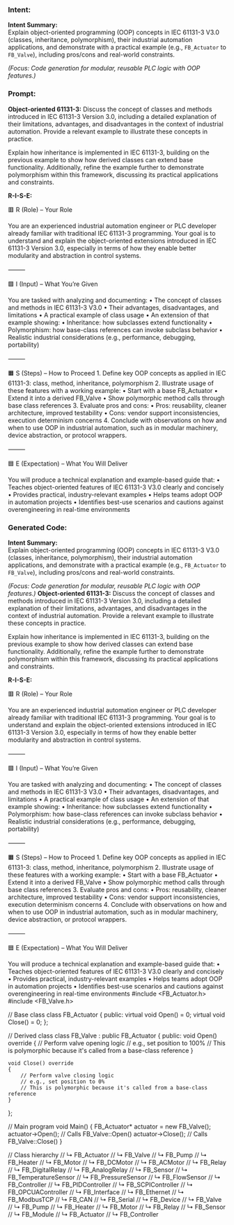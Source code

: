### Intent:
**Intent Summary:**  
Explain object-oriented programming (OOP) concepts in IEC 61131-3 V3.0 (classes, inheritance, polymorphism), their industrial automation applications, and demonstrate with a practical example (e.g., `FB_Actuator` to `FB_Valve`), including pros/cons and real-world constraints.  

*(Focus: Code generation for modular, reusable PLC logic with OOP features.)*

### Prompt:
**Object-oriented 61131-3:**
Discuss the concept of classes and methods introduced in IEC 61131-3 Version 3.0, including a detailed explanation of their limitations, advantages, and disadvantages in the context of industrial automation. Provide a relevant example to illustrate these concepts in practice.

Explain how inheritance is implemented in IEC 61131-3, building on the previous example to show how derived classes can extend base functionality. Additionally, refine the example further to demonstrate polymorphism within this framework, discussing its practical applications and constraints.


**R-I-S-E:**

🟥 R (Role) – Your Role

You are an experienced industrial automation engineer or PLC developer already familiar with traditional IEC 61131-3 programming. Your goal is to understand and explain the object-oriented extensions introduced in IEC 61131-3 Version 3.0, especially in terms of how they enable better modularity and abstraction in control systems.

⸻

🟩 I (Input) – What You’re Given

You are tasked with analyzing and documenting:
	•	The concept of classes and methods in IEC 61131-3 V3.0
	•	Their advantages, disadvantages, and limitations
	•	A practical example of class usage
	•	An extension of that example showing:
	•	Inheritance: how subclasses extend functionality
	•	Polymorphism: how base-class references can invoke subclass behavior
	•	Realistic industrial considerations (e.g., performance, debugging, portability)

⸻

🟧 S (Steps) – How to Proceed
	1.	Define key OOP concepts as applied in IEC 61131-3: class, method, inheritance, polymorphism
	2.	Illustrate usage of these features with a working example:
	•	Start with a base FB_Actuator
	•	Extend it into a derived FB_Valve
	•	Show polymorphic method calls through base class references
	3.	Evaluate pros and cons:
	•	Pros: reusability, cleaner architecture, improved testability
	•	Cons: vendor support inconsistencies, execution determinism concerns
	4.	Conclude with observations on how and when to use OOP in industrial automation, such as in modular machinery, device abstraction, or protocol wrappers.

⸻

🟦 E (Expectation) – What You Will Deliver

You will produce a technical explanation and example-based guide that:
	•	Teaches object-oriented features of IEC 61131-3 V3.0 clearly and concisely
	•	Provides practical, industry-relevant examples
	•	Helps teams adopt OOP in automation projects
	•	Identifies best-use scenarios and cautions against overengineering in real-time environments

### Generated Code:
**Intent Summary:**  
Explain object-oriented programming (OOP) concepts in IEC 61131-3 V3.0 (classes, inheritance, polymorphism), their industrial automation applications, and demonstrate with a practical example (e.g., `FB_Actuator` to `FB_Valve`), including pros/cons and real-world constraints.  

*(Focus: Code generation for modular, reusable PLC logic with OOP features.)*
**Object-oriented 61131-3:**
Discuss the concept of classes and methods introduced in IEC 61131-3 Version 3.0, including a detailed explanation of their limitations, advantages, and disadvantages in the context of industrial automation. Provide a relevant example to illustrate these concepts in practice.

Explain how inheritance is implemented in IEC 61131-3, building on the previous example to show how derived classes can extend base functionality. Additionally, refine the example further to demonstrate polymorphism within this framework, discussing its practical applications and constraints.


**R-I-S-E:**

🟥 R (Role) – Your Role

You are an experienced industrial automation engineer or PLC developer already familiar with traditional IEC 61131-3 programming. Your goal is to understand and explain the object-oriented extensions introduced in IEC 61131-3 Version 3.0, especially in terms of how they enable better modularity and abstraction in control systems.

⸻

🟩 I (Input) – What You’re Given

You are tasked with analyzing and documenting:
	•	The concept of classes and methods in IEC 61131-3 V3.0
	•	Their advantages, disadvantages, and limitations
	•	A practical example of class usage
	•	An extension of that example showing:
	•	Inheritance: how subclasses extend functionality
	•	Polymorphism: how base-class references can invoke subclass behavior
	•	Realistic industrial considerations (e.g., performance, debugging, portability)

⸻

🟧 S (Steps) – How to Proceed
	1.	Define key OOP concepts as applied in IEC 61131-3: class, method, inheritance, polymorphism
	2.	Illustrate usage of these features with a working example:
	•	Start with a base FB_Actuator
	•	Extend it into a derived FB_Valve
	•	Show polymorphic method calls through base class references
	3.	Evaluate pros and cons:
	•	Pros: reusability, cleaner architecture, improved testability
	•	Cons: vendor support inconsistencies, execution determinism concerns
	4.	Conclude with observations on how and when to use OOP in industrial automation, such as in modular machinery, device abstraction, or protocol wrappers.

⸻

🟦 E (Expectation) – What You Will Deliver

You will produce a technical explanation and example-based guide that:
	•	Teaches object-oriented features of IEC 61131-3 V3.0 clearly and concisely
	•	Provides practical, industry-relevant examples
	•	Helps teams adopt OOP in automation projects
	•	Identifies best-use scenarios and cautions against overengineering in real-time environments
#include <FB_Actuator.h>
#include <FB_Valve.h>

// Base class
class FB_Actuator
{
public:
    virtual void Open() = 0;
    virtual void Close() = 0;
};

// Derived class
class FB_Valve : public FB_Actuator
{
public:
    void Open() override
    {
        // Perform valve opening logic
        // e.g., set position to 100%
        // This is polymorphic because it's called from a base-class reference
    }

    void Close() override
    {
        // Perform valve closing logic
        // e.g., set position to 0%
        // This is polymorphic because it's called from a base-class reference
    }
};

// Main program
void Main()
{
    FB_Actuator* actuator = new FB_Valve();
    actuator->Open(); // Calls FB_Valve::Open()
    actuator->Close(); // Calls FB_Valve::Close()
}

// Class hierarchy
// ↳ FB_Actuator
//     ↳ FB_Valve
//     ↳ FB_Pump
//     ↳ FB_Heater
// ↳ FB_Motor
//     ↳ FB_DCMotor
//     ↳ FB_ACMotor
// ↳ FB_Relay
//     ↳ FB_DigitalRelay
//     ↳ FB_AnalogRelay
// ↳ FB_Sensor
//     ↳ FB_TemperatureSensor
//     ↳ FB_PressureSensor
//     ↳ FB_FlowSensor
// ↳ FB_Controller
//     ↳ FB_PIDController
//     ↳ FB_SCPIController
//     ↳ FB_OPCUAController
// ↳ FB_Interface
//     ↳ FB_Ethernet
//     ↳ FB_ModbusTCP
//     ↳ FB_CAN
//     ↳ FB_Serial
// ↳ FB_Device
//     ↳ FB_Valve
//     ↳ FB_Pump
//     ↳ FB_Heater
//     ↳ FB_Motor
//     ↳ FB_Relay
//     ↳ FB_Sensor
// ↳ FB_Module
//     ↳ FB_Actuator
//     ↳ FB_Controller
